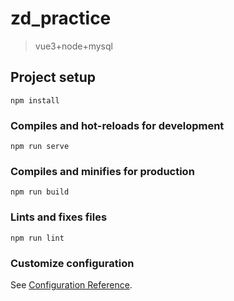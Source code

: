 <!--
 * @Description: 
 * @Autor: fengshuai
 * @Date: 2021-10-19 09:15:57
 * @LastEditors: fengshuai
 * @LastEditTime: 2021-10-19 09:42:29
-->
# zd_practice
> vue3+node+mysql

## Project setup
```
npm install
```

### Compiles and hot-reloads for development
```
npm run serve
```

### Compiles and minifies for production
```
npm run build
```

### Lints and fixes files
```
npm run lint
```

### Customize configuration
See [Configuration Reference](https://cli.vuejs.org/config/).
